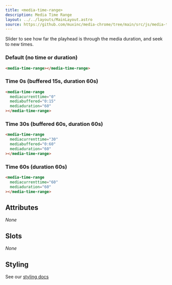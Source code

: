 ```yaml
---
title: <media-time-range>
description: Media Time Range
layout: ../../layouts/MainLayout.astro
source: https://github.com/muxinc/media-chrome/tree/main/src/js/media-time-range.js
---
```


Slider to see how far the playhead is through the media duration, and seek to new times.

<h3>Default (no time or duration)</h3>

<media-time-range></media-time-range>

```html
<media-time-range></media-time-range>
```

<h3>Time 0s (buffered 15s, duration 60s)</h3>

<media-time-range
  mediacurrenttime="0"
  mediabuffered="0:15"
  mediaduration="60"></media-time-range>

```html
<media-time-range
  mediacurrenttime="0"
  mediabuffered="0:15"
  mediaduration="60"
></media-time-range>
```

<h3>Time 30s (buffered 60s, duration 60s)</h3>

<media-time-range
  mediacurrenttime="30"
  mediabuffered="0:60"
  mediaduration="60"></media-time-range>

```html
<media-time-range
  mediacurrenttime="30"
  mediabuffered="0:60"
  mediaduration="60"
></media-time-range>
```

<h3>Time 60s (duration 60s)</h3>

<media-time-range
  mediacurrenttime="60"
  mediaduration="60"></media-time-range>

```html
<media-time-range
  mediacurrenttime="60"
  mediaduration="60"
></media-time-range>
```

## Attributes

_None_

## Slots

_None_

## Styling

See our [styling docs](./styling#Ranges)
